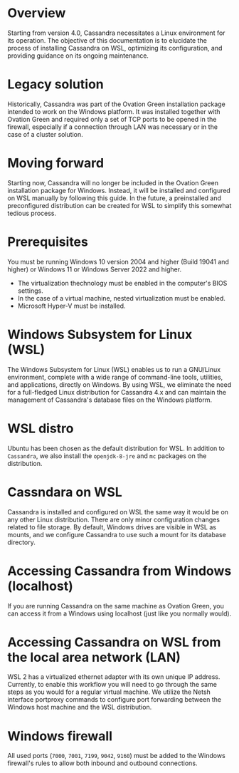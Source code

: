 # Overview

Starting from version 4.0, Cassandra necessitates a Linux environment for its operation. The objective of this documentation is to elucidate the process of installing Cassandra on WSL, optimizing its configuration, and providing guidance on its ongoing maintenance.

# Legacy solution

Historically, Cassandra was part of the Ovation Green installation package intended to work on the Windows platform. It was installed together with Ovation Green and required only a set of TCP ports to be opened in the firewall, especially if a connection through LAN was necessary or in the case of a cluster solution.

# Moving forward

Starting now, Cassandra will no longer be included in the Ovation Green installation package for Windows. Instead, it will be installed and configured on WSL manually by following this guide. In the future, a preinstalled and preconfigured distribution can be created for WSL to simplify this somewhat tedious process.

# Prerequisites

You must be running Windows 10 version 2004 and higher (Build 19041 and higher) or Windows 11 or Windows Server 2022 and higher.
* The virtualization thechnology must be enabled in the computer's BIOS settings.
* In the case of a virtual machine, nested virtualization must be enabled.
* Microsoft Hyper-V must be installed.

# Windows Subsystem for Linux (WSL)

The Windows Subsystem for Linux (WSL) enables us to run a GNU/Linux environment, complete with a wide range of command-line tools, utilities, and applications, directly on Windows. By using WSL, we eliminate the need for a full-fledged Linux distribution for Cassandra 4.x and can maintain the management of Cassandra's database files on the Windows platform.

# WSL distro

Ubuntu has been chosen as the default distribution for WSL. In addition to `Cassandra`, we also install the `openjdk-8-jre` and `mc` packages on the distribution.

# Cassndara on WSL

Cassandra is installed and configured on WSL the same way it would be on any other Linux distribution. There are only minor configuration changes related to file storage. By default, Windows drives are visible in WSL as mounts, and we configure Cassandra to use such a mount for its database directory.

# Accessing Cassandra from Windows (localhost)

If you are running Cassandra on the same machine as Ovation Green, you can access it from a Windows using localhost (just like you normally would).

# Accessing Cassandra on WSL from the local area network (LAN)

WSL 2 has a virtualized ethernet adapter with its own unique IP address. Currently, to enable this workflow you will need to go through the same steps as you would for a regular virtual machine. We utilize the Netsh interface portproxy commands to configure port forwarding between the Windows host machine and the WSL distribution.

# Windows firewall

All used ports (`7000`, `7001`, `7199`, `9042`, `9160`) must be added to the Windows firewall's rules to allow both inbound and outbound connections.
